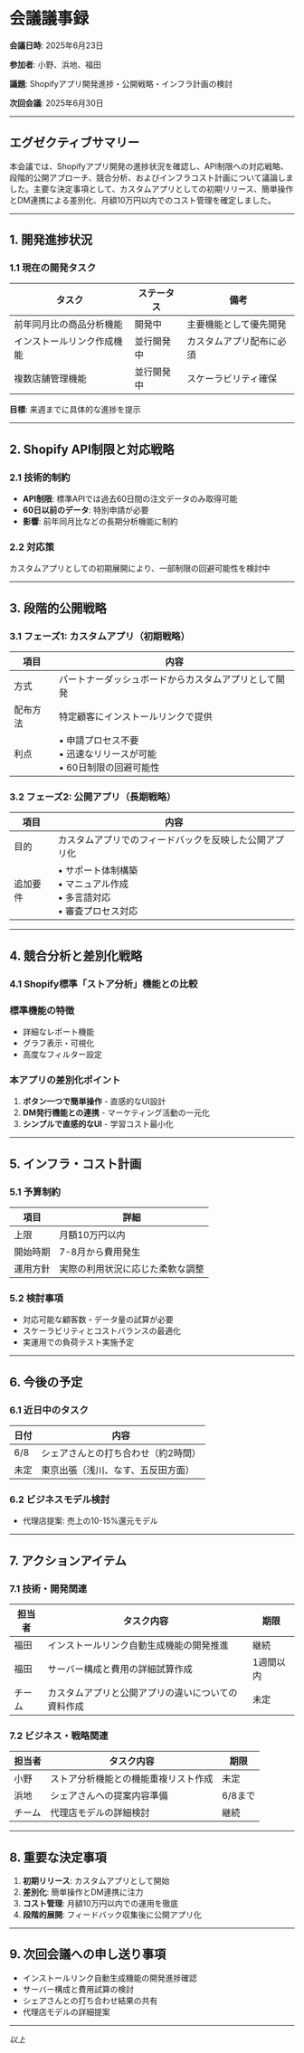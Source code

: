 # 会議議事録

**会議日時**: 2025年6月23日

**参加者**: 小野、浜地、福田

**議題**: Shopifyアプリ開発進捗・公開戦略・インフラ計画の検討

**次回会議**: 2025年6月30日

------

## エグゼクティブサマリー

本会議では、Shopifyアプリ開発の進捗状況を確認し、API制限への対応戦略、段階的公開アプローチ、競合分析、およびインフラコスト計画について議論しました。主要な決定事項として、カスタムアプリとしての初期リリース、簡単操作とDM連携による差別化、月額10万円以内でのコスト管理を確定しました。

------

## 1. 開発進捗状況

### 1.1 現在の開発タスク

| タスク                     | ステータス | 備考                     |
| -------------------------- | ---------- | ------------------------ |
| 前年同月比の商品分析機能   | 開発中     | 主要機能として優先開発   |
| インストールリンク作成機能 | 並行開発中 | カスタムアプリ配布に必須 |
| 複数店舗管理機能           | 並行開発中 | スケーラビリティ確保     |

**目標**: 来週までに具体的な進捗を提示

------

## 2. Shopify API制限と対応戦略

### 2.1 技術的制約

- **API制限**: 標準APIでは過去60日間の注文データのみ取得可能
- **60日以前のデータ**: 特別申請が必要
- **影響**: 前年同月比などの長期分析機能に制約

### 2.2 対応策

カスタムアプリとしての初期展開により、一部制限の回避可能性を検討中

------

## 3. 段階的公開戦略

### 3.1 フェーズ1: カスタムアプリ（初期戦略）

| 項目     | 内容                                                         |
| -------- | ------------------------------------------------------------ |
| 方式     | パートナーダッシュボードからカスタムアプリとして開発         |
| 配布方法 | 特定顧客にインストールリンクで提供                           |
| 利点     | • 申請プロセス不要<br>• 迅速なリリースが可能<br>• 60日制限の回避可能性 |

### 3.2 フェーズ2: 公開アプリ（長期戦略）

| 項目     | 内容                                                         |
| -------- | ------------------------------------------------------------ |
| 目的     | カスタムアプリでのフィードバックを反映した公開アプリ化       |
| 追加要件 | • サポート体制構築<br>• マニュアル作成<br>• 多言語対応<br>• 審査プロセス対応 |

------

## 4. 競合分析と差別化戦略

### 4.1 Shopify標準「ストア分析」機能との比較

### 標準機能の特徴

- 詳細なレポート機能
- グラフ表示・可視化
- 高度なフィルター設定

### 本アプリの差別化ポイント

1. **ボタン一つで簡単操作** - 直感的なUI設計
2. **DM発行機能との連携** - マーケティング活動の一元化
3. **シンプルで直感的なUI** - 学習コスト最小化

------

## 5. インフラ・コスト計画

### 5.1 予算制約

| 項目     | 詳細                             |
| -------- | -------------------------------- |
| 上限     | 月額10万円以内                   |
| 開始時期 | 7-8月から費用発生                |
| 運用方針 | 実際の利用状況に応じた柔軟な調整 |

### 5.2 検討事項

- 対応可能な顧客数・データ量の試算が必要
- スケーラビリティとコストバランスの最適化
- 実運用での負荷テスト実施予定

------

## 6. 今後の予定

### 6.1 近日中のタスク

| 日付 | 内容                                |
| ---- | ----------------------------------- |
| 6/8  | シェアさんとの打ち合わせ（約2時間） |
| 未定 | 東京出張（浅川、なす、五反田方面）  |

### 6.2 ビジネスモデル検討

- 代理店提案: 売上の10-15%還元モデル

------

## 7. アクションアイテム

### 7.1 技術・開発関連

| 担当者 | タスク内容                                         | 期限      |
| ------ | -------------------------------------------------- | --------- |
| 福田   | インストールリンク自動生成機能の開発推進           | 継続      |
| 福田   | サーバー構成と費用の詳細試算作成                   | 1週間以内 |
| チーム | カスタムアプリと公開アプリの違いについての資料作成 | 未定      |

### 7.2 ビジネス・戦略関連

| 担当者 | タスク内容                           | 期限    |
| ------ | ------------------------------------ | ------- |
| 小野   | ストア分析機能との機能重複リスト作成 | 未定    |
| 浜地   | シェアさんへの提案内容準備           | 6/8まで |
| チーム | 代理店モデルの詳細検討               | 継続    |

------

## 8. 重要な決定事項

1. **初期リリース**: カスタムアプリとして開始
2. **差別化**: 簡単操作とDM連携に注力
3. **コスト管理**: 月額10万円以内での運用を徹底
4. **段階的展開**: フィードバック収集後に公開アプリ化

------

## 9. 次回会議への申し送り事項

- インストールリンク自動生成機能の開発進捗確認
- サーバー構成と費用試算の検討
- シェアさんとの打ち合わせ結果の共有
- 代理店モデルの詳細提案

------

*以上*